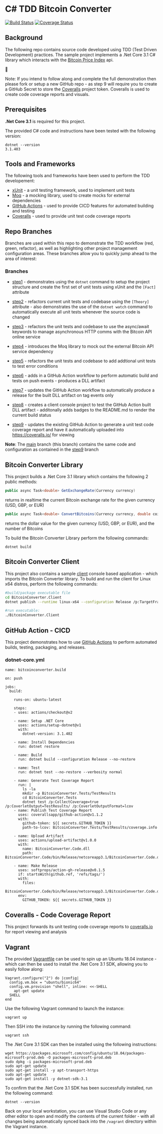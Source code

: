 # C# TDD Bitcoin Converter

[![Build Status](https://github.com/cloudacademy/csharp-tdd-bitcoinconverter/workflows/bitcoinconverter.build/badge.svg)](https://github.com/cloudacademy/csharp-tdd-bitcoinconverter/actions) [![Coverage Status](https://coveralls.io/repos/github/cloudacademy/csharp-tdd-bitcoinconverter/badge.svg?branch=main)](https://coveralls.io/github/cloudacademy/csharp-tdd-bitcoinconverter?branch=main)

## Background
The following repo contains source code developed using TDD (Test Driven Development) practices. The sample project implements a .Net Core 3.1 C# library which interacts with the [Bitcoin Price Index](https://www.coindesk.com/coindesk-api) api.

:metal:

Note: If you intend to follow along and complete the full demonstration then please fork or setup a new GitHub repo - as step 9 will require you to create a GitHub Secret to store the [Coveralls](https://coveralls.io/) project token. Coveralls is used to create code coverage reports and visuals.

## Prerequisites
**.Net Core 3.1** is required for this project. 

The provided C# code and instructions have been tested with the following version:

```
dotnet --version
3.1.403
```

## Tools and Frameworks
The following tools and frameworks have been used to perform the TDD developement:
* [xUnit](https://xunit.net/) - a unit testing framework, used to implement unit tests
* [Moq](https://github.com/Moq/moq4/wiki/Quickstart) - a mocking library, used to create mocks for external dependencies
* [GitHub Actions](https://github.com/features/actions) - used to provide CICD features for automated building and testing
* [Coveralls](https://coveralls.io/) - used to provide unit test code coverage reports

## Repo Branches
Branches are used within this repo to demonstrate the TDD workflow (red, green, refactor), as well as highlighting other project management configuration areas. These branches allow you to quickly jump ahead to the area of interest:

### Branches
* [step1](https://github.com/cloudacademy/csharp-tdd-bitcoinconverter/tree/step1) - demonstrates using the ```dotnet``` command to setup the project structure and create the first set of unit tests using xUnit and the ```[Fact]``` attribute

* [step2](https://github.com/cloudacademy/csharp-tdd-bitcoinconverter/tree/step2) - refactors current unit tests and codebase using the ```[Theory]``` attribute - also demonstrates the use of the ```dotnet watch``` command to automatically execute all unit tests whenever the source code is changed

* [step3](https://github.com/cloudacademy/csharp-tdd-bitcoinconverter/tree/step3) - refactors the unit tests and codebase to use the async/await keywords to manage asynchronous HTTP comms with the Bitcoin API online service

* [step4](https://github.com/cloudacademy/csharp-tdd-bitcoinconverter/tree/step4) - introduces the Moq library to mock out the external Bitcoin API service dependency

* [step5](https://github.com/cloudacademy/csharp-tdd-bitcoinconverter/tree/step5) - refactors the unit tests and codebase to add addtional unit tests to test error conditions

* [step6](https://github.com/cloudacademy/csharp-tdd-bitcoinconverter/tree/step6) - adds in a GitHub Action workflow to perform automatic build and tests on push events - produces a DLL artifact

* [step7](https://github.com/cloudacademy/csharp-tdd-bitcoinconverter/tree/step7) - updates the GitHub Action workflow to automatically produce a release for the built DLL artifact on tag events only

* [step8](https://github.com/cloudacademy/csharp-tdd-bitcoinconverter/tree/step8) - creates a client console project to test the GitHub Action built DLL artifact - additonally adds badges to the README.md to render the current build status

* [step9](https://github.com/cloudacademy/csharp-tdd-bitcoinconverter/tree/step9) - updates the existing GitHub Action to generate a unit test code coverage report and have it automatically uploaded into https://coveralls.io/ for viewing

**Note**: The [main](https://github.com/cloudacademy/csharp-tdd-bitcoinconverter/tree/main) branch (this branch) contains the same code and configuration as contained in the [step9](https://github.com/cloudacademy/csharp-tdd-bitcoinconverter/tree/step9) branch

## Bitcoin Converter Library
This project builds a .Net Core 3.1 library which contains the following 2 public methods:
```csharp
public async Task<double> GetExchangeRate(Currency currency)
```
returns in realtime the current Bitcoin exchange rate for the given currency (USD, GBP, or EUR)

```csharp
public async Task<double> ConvertBitcoins(Currency currency, double coins)
```
returns the dollar value for the given currency (USD, GBP, or EUR), and the number of Bitcoins

To build the Bitcoin Converter Library perform the following commands:

```
dotnet build
```

## Bitcoin Converter Client
This project also contains a sample [client](https://github.com/cloudacademy/csharp-tdd-bitcoinconverter/tree/main/BitcoinConverter.Client) console based application - which imports the Bitcoin Converter library. To build and run the client for Linux x64 distros, perform the following commands:

```bash
#build/package executable file
cd BitcoinConverter.Client
dotnet publish --runtime linux-x64 --configuration Release /p:TargetFramework=netcoreapp3.1 /p:PublishSingleFile=true /p:PublishTrimmed=true

#run executable:
./BitcoinConverter.Client
```

## GitHub Action - CICD
This project demonstrates how to use [GitHub Actions](https://github.com/cloudacademy/csharp-tdd-bitcoinconverter/blob/main/.github/workflows/dotnet-core.yml) to perform automated builds, testing, packaging, and releases.

### dotnet-core.yml
```
name: bitcoinconverter.build

on: push

jobs:
  build:

    runs-on: ubuntu-latest

    steps:
    - uses: actions/checkout@v2

    - name: Setup .NET Core
      uses: actions/setup-dotnet@v1
      with:
        dotnet-version: 3.1.402

    - name: Install Dependencies
      run: dotnet restore

    - name: Build
      run: dotnet build --configuration Release --no-restore

    - name: Test
      run: dotnet test --no-restore --verbosity normal

    - name: Generate Test Coverage Report
      run: |
        ls -la
        mkdir -p BitcoinConverter.Tests/TestResults
        cd BitcoinConverter.Tests
        dotnet test /p:CollectCoverage=true /p:CoverletOutput=TestResults/ /p:CoverletOutputFormat=lcov
    - name: Publish Test Coverage Report
      uses: coverallsapp/github-action@v1.1.2
      with:
        github-token: ${{ secrets.GITHUB_TOKEN }}
        path-to-lcov: BitcoinConverter.Tests/TestResults/coverage.info

    - name: Upload Artifact
      uses: actions/upload-artifact@v1.0.0
      with:
        name: BitcoinConverter.Code.dll
        path: BitcoinConverter.Code/bin/Release/netcoreapp3.1/BitcoinConverter.Code.dll

    - name: Make Release
      uses: softprops/action-gh-release@v0.1.5
      if: startsWith(github.ref, 'refs/tags/')
      with:
        files:
          BitcoinConverter.Code/bin/Release/netcoreapp3.1/BitcoinConverter.Code.dll
      env:
        GITHUB_TOKEN: ${{ secrets.GITHUB_TOKEN }}
```

## Coveralls - Code Coverage Report
This project forwards its unit testing code coverage reports to [coveralls.io](https://coveralls.io/github/cloudacademy/csharp-tdd-bitcoinconverter) for report viewing and analysis

## Vagrant
The provided [Vagrantfile](https://github.com/cloudacademy/csharp-tdd-bitcoinconverter/blob/main/Vagrantfile) can be used to spin up an Ubuntu 18.04 instance - which can then be used to install the .Net Core 3.1 SDK, allowing you to easily follow along:

```
Vagrant.configure("2") do |config|
  config.vm.box = "ubuntu/bionic64"
  config.vm.provision "shell", inline: <<-SHELL
    apt-get update
  SHELL
end
```

Use the following Vagrant command to launch the instance:

```
vagrant up
```

Then SSH into the instance by running the following command:

```
vagrant ssh
```

The .Net Core 3.1 SDK can then be installed using the following instructions:

```
wget https://packages.microsoft.com/config/ubuntu/18.04/packages-microsoft-prod.deb -O packages-microsoft-prod.deb
sudo dpkg -i packages-microsoft-prod.deb
sudo apt-get update
sudo apt-get install -y apt-transport-https
sudo apt-get update
sudo apt-get install -y dotnet-sdk-3.1
```

To confirm that the .Net Core 3.1 SDK has been successfully installed, run the following command:

```
dotnet --version
```

Back on your local workstation, you can use Visual Studio Code or any other editor to open and modify the contents of the current folder - with all changes being automatically synced back into the ```/vagrant``` directory within the Vagrant instance.
